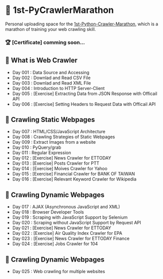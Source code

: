 # :runner: 1st-PyCrawlerMarathon

Personal uploading space for the [1st-Python-Crawler-Marathon](https://pycrawler.cupoy.com/), which is a marathon of training your web crawling skill.

### :trophy: [Certificate] comming soon...

## :triangular_flag_on_post: What is Web Crawler
- Day 001 : Data Source and Accessing
- Day 002 : Downlad and Read CSV File
- Day 003 : Downlad and Read XML File
- Day 004 : Introduction to HTTP Server-Client
- Day 005 : \[Exercise\] Extracting Data from JSON Response with Officail API
- Day 006 : \[Exercise\] Setting Headers to Request Data with Officail API

## :triangular_flag_on_post: Crawling Static Webpages
- Day 007 : HTML/CSS/JavaScript Architecture
- Day 008 : Crawling Strategies of Static Webpages
- Day 009 : Extract Images from a website
- Day 010 : PyQuery/grab
- Day 011 : Regular Expression
- Day 012 : \[Exercise\] News Crawler for ETTODAY
- Day 013 : \[Exercise\] Posts Crawler for PTT
- Day 014 : \[Exercise\] Moives Crawler for Yahoo
- Day 015 : \[Exercise\] Financial Crawler for BANK OF TAIWAN
- Day 016 : \[Exercise\] Relevant Keyword Crawler for Wikipedia

## :triangular_flag_on_post: Crawling Dynamic Webpages
- Day 017 : AJAX (Asynchronous JavaScript and XML)
- Day 018 : Browser Developer Tools
- Day 019 : Scraping with JavaScript Support by Selenium
- Day 020 : Scraping without JavaScript Support by Request API
- Day 021 : \[Exercise\] News Crawler for ETTODAY
- Day 022 : \[Exercise\] Air Quality Index Crawler for EPA
- Day 023 : \[Exercise\] News Crawler for ETTODAY Finance
- Day 024 : \[Exercise\] Jobs Crawler for 104

## :triangular_flag_on_post: Crawling Dynamic Webpages
- Day 025 : Web crawling for multiple websites
